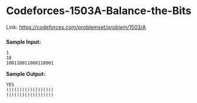 # Codeforces-1503A-Balance-the-Bits
Link: https://codeforces.com/problemset/problem/1503/A
###
<b>Sample Input:</b>
```
1
18
100110011000110001
```
<b>Sample Output:</b>
```
YES
()((()(())()))()()
(()((()()()()))())
```
